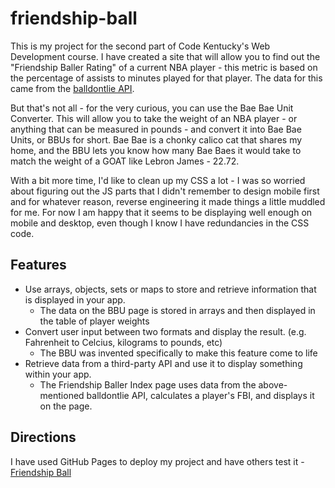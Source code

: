 # friendship-ball

This is my project for the second part of Code Kentucky's Web Development course. I have created a site that will allow you to find out the "Friendship Baller Rating" of a current NBA player - this metric is based on the percentage of assists to minutes played for that player. The data for this came from the [balldontlie API](https://www.balldontlie.io/home.html#introduction).

But that's not all - for the very curious, you can use the Bae Bae Unit Converter. This will allow you to take the weight of an NBA player - or anything that can be measured in pounds - and convert it into Bae Bae Units, or BBUs for short. Bae Bae is a chonky calico cat that shares my home, and the BBU lets you know how many Bae Baes it would take to match the weight of a GOAT like Lebron James - 22.72.

With a bit more time, I'd like to clean up my CSS a lot - I was so worried about figuring out the JS parts that I didn't remember to design mobile first and for whatever reason, reverse engineering it made things a little muddled for me. For now I am happy that it seems to be displaying well enough on mobile and desktop, even though I know I have redundancies in the CSS code.

## Features

- Use arrays, objects, sets or maps to store and retrieve information that is displayed in your app.
  - The data on the BBU page is stored in arrays and then displayed in the table of player weights
- Convert user input between two formats and display the result. (e.g. Fahrenheit to Celcius, kilograms to pounds, etc)
  - The BBU was invented specifically to make this feature come to life
- Retrieve data from a third-party API and use it to display something within your app.
  - The Friendship Baller Index page uses data from the above-mentioned balldontlie API, calculates a player's FBI, and displays it on the page.
 
## Directions

I have used GitHub Pages to deploy my project and have others test it - [Friendship Ball](https://jennyplummer.github.io/friendship-ball/)
